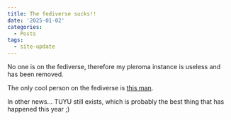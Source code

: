 ```yaml
---
title: The fediverse sucks!!
date: '2025-01-02'
categories:
  - Posts
tags:
  - site-update
---
```


No one is on the fediverse, therefore my pleroma instance is useless and has been removed.

The only cool person on the fediverse is [this man](https://mas.to/@aeases).

In other news... TUYU still exists, which is probably the best thing that has happened this year ;)